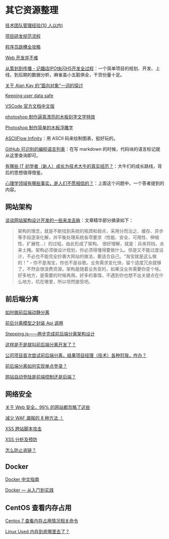 # 其它资源整理

[技术团队管理经验(10 人以内)](http://hongyitong.github.io/2017/09/02/JIRA/)

[项目研发规范流程](https://raw.githubusercontent.com/Dream4ever/Pics/master/project-develop-process.png)

[程序员跳槽全攻略](http://ftqq.com/%E7%A8%8B%E5%BA%8F%E5%91%98%E8%B7%B3%E6%A7%BD%E5%85%A8%E6%94%BB%E7%95%A5/README.adoc)

[Web 开发并不难](http://ftqq.com/%E6%96%B9%E7%B3%96Web%E5%85%A5%E9%97%A8%E6%95%99%E7%A8%8B/README.adoc)

[从策划到传播 - 记趣店IPO快闪H5开发全过程](http://thunf.me/2017/10/20/20171019-qudian-ipo-h5/)：一个简单项目的规划、开发、上线，到后期的数据分析，麻雀虽小五脏俱全，干货份量十足。

[关于 Alan Kay 的“面向对象”一词的探讨](https://softwareengineering.stackexchange.com/q/46592/121517)

[Keeping user data safe](https://github.com/collections/protect-user-data)

[VSCode 官方文档中文版](https://jeasonstudio.gitbooks.io/vscode-cn-doc/content/)

[photoshop 制作逼真漂亮的木板刻字文字特效](http://www.jb51.net/photoshop/83720.html)

[Photoshop 制作简单的木板浮雕字](http://www.68ps.com/jc/big_ps_wz.asp?id=5498)

[ASCIIFlow Infinity](http://asciiflow.com/)：用 ASCII 码来绘制图表，挺好玩的。

[GitHub 可识别的编程语言列表](https://github.com/github/linguist/blob/master/lib/linguist/languages.yml)：在写 markdown 的时候，代码块的语言标记就从这里查询即可。

[有哪些 IT 初学者（新人）成长为技术大牛的真实经历？](https://www.zhihu.com/question/40662462)：大牛们的成长路线，背后的思想值得借鉴。

[心理学领域有哪些事实，是人们不愿相信的？](https://www.zhihu.com/question/51049813/answer/133713347)：上面这个问题中，一个答者提到的内容。

## 网站架构

[谈谈网站架构设计开发的一些来龙去脉](https://acejoy.com/2017/12/19/%E8%B0%88%E8%B0%88%E7%BD%91%E7%AB%99%E6%9E%B6%E6%9E%84%E8%AE%BE%E8%AE%A1%E5%BC%80%E5%8F%91%E7%9A%84%E4%B8%80%E4%BA%9B%E6%9D%A5%E9%BE%99%E5%8E%BB%E8%84%89/)：文章精华部分摘录如下：

> 架构的理念，就是不断找到系统的瓶颈和弱点，采用分而治之、缓存、异步等手段逐渐化解，并平衡处理系统各项要求（性能、安全、可用性、伸缩性、扩展性…）的过程。由此形成了架构。
> 很好理解，就是：兵来将挡，水来土掩。架构必须做设计规划，你必须得懂得要做什么。但是又不能过度设计，不必也不能完全抄袭大网站的做法，要适合自己。“淘宝就是这么做的！” – 你不是淘宝，你也不是谷歌。业务需求变化快，留个适度冗余就够了，不然会很浪费资源。架构是随着业务变的，如果没业务需要你变个啥。
> 好多地方，是需要的时候再用。好多的事情，不遇到你也想不出关键点在什么地方，坑在哪里，所以坦然接受吧。

## 前后端分离

[如何做前后端动静分离](https://segmentfault.com/q/1010000005836900)

[前后分离模型之封装 Api 调用](https://segmentfault.com/a/1190000012040777)

[Stepping.js——两步完成前后端分离架构设计](https://segmentfault.com/a/1190000008912471)

[这样是不是就叫前后端分离开发了？](https://segmentfault.com/q/1010000011514355)

[公司项目首次尝试前后端分离，结果项目经理（技术）各种怼我，咋办？](https://segmentfault.com/q/1010000008325104)

[前后端分离如何实现单点登录？](https://segmentfault.com/q/1010000012099667)

[网站自动登陆是前端控制还是后端？](https://segmentfault.com/q/1010000011138123)

## 网络安全

[关于 Web 安全，99% 的网站都忽略了这些](https://segmentfault.com/a/1190000003852910)

[减少 WAF 漏报的 8 种方法 ！](https://segmentfault.com/a/1190000004301323)

[XSS 跨站脚本攻击](https://segmentfault.com/a/1190000004139891)

[XSS 分析及预防](https://segmentfault.com/a/1190000005032978)

[怎么防止盗链？](https://segmentfault.com/q/1010000010824046)

## Docker

[Docker 中文指南](http://www.widuu.com/chinese_docker/examples/mongodb.html)

[Docker — 从入门到实践](https://yeasy.gitbooks.io/docker_practice/content/)

## CentOS 查看内存占用

[Centos 7 查看内存占用情况相关命令](http://blog.csdn.net/anxpp/article/details/52453134)

[Linux Used 内存到底哪里去了？](http://blog.yufeng.info/archives/2456)

